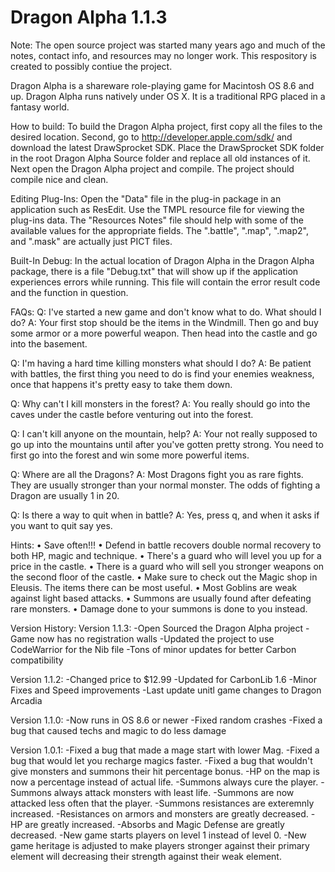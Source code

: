 # Dragon Alpha 1.1.3

Note: The open source project was started many years ago and much of the notes, contact info, and resources may no longer work.  This respository is created to possibly contiue the project.

Dragon Alpha is a shareware role-playing game for Macintosh OS 8.6 and up.  Dragon Alpha runs natively under OS X.  It is a traditional RPG placed in a fantasy world.

How to build:
To build the Dragon Alpha project, first copy all the files to the desired location.  Second, go to http://developer.apple.com/sdk/ and download the latest DrawSprocket SDK.  Place the DrawSprocket SDK folder in the root Dragon Alpha Source folder and replace all old instances of it.  Next open the Dragon Alpha project and compile.  The project should compile nice and clean.

Editing Plug-Ins:
Open the "Data" file in the plug-in package in an application such as ResEdit.  Use the TMPL resource file for viewing the plug-ins data.  The "Resources Notes" file should help with some of the available values for the appropriate fields.  The ".battle", ".map", ".map2", and ".mask" are actually just PICT files.

Built-In Debug:
In the actual location of Dragon Alpha in the Dragon Alpha package, there is a file "Debug.txt" that will show up if the application experiences errors while running.  This file will contain the error result code and the function in question.

FAQs:
Q:  I've started a new game and don't know what to do.  What should I do?
A:  Your first stop should be the items in the Windmill.  Then go and buy some armor or a more powerful weapon.  Then head into the castle and go into the basement.

Q:  I'm having a hard time killing monsters what should I do?
A:  Be patient with battles, the first thing you need to do is find your enemies weakness, once that happens it's pretty easy to take them down.

Q:  Why can't I kill monsters in the forest?
A:  You really should go into the caves under the castle before venturing out into the forest.

Q:  I can't kill anyone on the mountain, help?
A:  Your not really supposed to go up into the mountains until after you've gotten pretty strong.  You need to first go into the forest and win some more powerful items.

Q:  Where are all the Dragons?
A:  Most Dragons fight you as rare fights.  They are usually stronger than your normal monster.  The odds of fighting a Dragon are usually 1 in 20.

Q:  Is there a way to quit when in battle?
A:  Yes, press q, and when it asks if you want to quit say yes.

Hints:
• Save often!!!
• Defend in battle recovers double normal recovery to both HP, magic and technique.
• There's a guard who will level you up for a price in the castle.
• There is a guard who will sell you stronger weapons on the second floor of the castle.
• Make sure to check out the Magic shop in Eleusis.  The items there can be most useful.
• Most Goblins are weak against light based attacks.
• Summons are usually found after defeating rare monsters.
• Damage done to your summons is done to you instead.

Version History:
Version 1.1.3:
-Open Sourced the Dragon Alpha project
-Game now has no registration walls
-Updated the project to use CodeWarrior for the Nib file
-Tons of minor updates for better Carbon compatibility

Version 1.1.2:
-Changed price to $12.99
-Updated for CarbonLib 1.6
-Minor Fixes and Speed improvements
-Last update unitl game changes to Dragon Arcadia

Version 1.1.0:
-Now runs in OS 8.6 or newer
-Fixed random crashes
-Fixed a bug that caused techs and magic to do less damage

Version 1.0.1:
-Fixed a bug that made a mage start with lower Mag.
-Fixed a bug that would let you recharge magics faster.
-Fixed a bug that wouldn't give monsters and summons their hit percentage bonus.
-HP on the map is now a percentage instead of actual life.
-Summons always cure the player.
-Summons always attack monsters with least life.
-Summons are now attacked less often that the player.
-Summons resistances are exteremnly increased.
-Resistances on armors and monsters are greatly decreased.
-HP are greatly increased.
-Absorbs and Magic Defense are greatly decreased.
-New game starts players on level 1 instead of level 0.
-New game heritage is adjusted to make players stronger against their primary element will decreasing their strength against their weak element.
